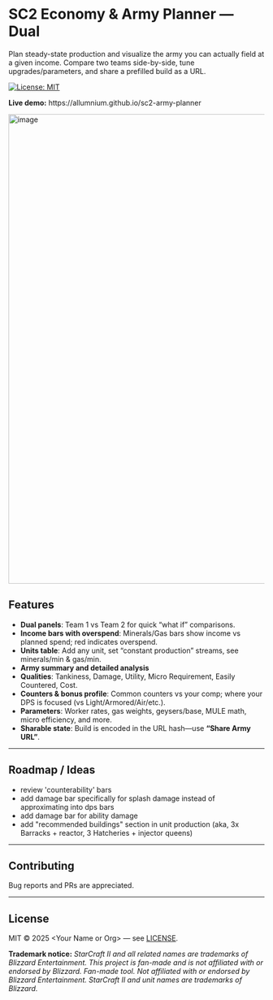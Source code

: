 # SC2 Economy & Army Planner — Dual

Plan steady-state production and visualize the army you can actually field at a given income. Compare two teams side-by-side, tune upgrades/parameters, and share a prefilled build as a URL.

[![License: MIT](https://img.shields.io/badge/License-MIT-blue.svg)](LICENSE)

**Live demo:** https\://allumnium.github.io/sc2-army-planner

<img width="1900" height="924" alt="image" src="https://github.com/user-attachments/assets/a939a13e-354c-4234-b1a9-834f1f7a1ed4" />

## Features

- **Dual panels**: Team 1 vs Team 2 for quick “what if” comparisons.
- **Income bars with overspend**: Minerals/Gas bars show income vs planned spend; red indicates overspend.
- **Units table**: Add any unit, set “constant production” streams, see minerals/min & gas/min.
- **Army summary and detailed analysis**
- **Qualities**: Tankiness, Damage, Utility, Micro Requirement, Easily Countered, Cost.
- **Counters & bonus profile**: Common counters vs your comp; where your DPS is focused (vs Light/Armored/Air/etc.).
- **Parameters**: Worker rates, gas weights, geysers/base, MULE math, micro efficiency, and more.
- **Sharable state**: Build is encoded in the URL hash—use **“Share Army URL”**.

---

## Roadmap / Ideas

- review 'counterability' bars
- add damage bar specifically for splash damage instead of approximating into dps bars
- add damage bar for ability damage
- add "recommended buildings" section in unit production (aka, 3x Barracks + reactor, 3 Hatcheries + injector queens)

---

## Contributing

Bug reports and PRs are appreciated.

---

## License

MIT © 2025 \<Your Name or Org> — see [LICENSE](LICENSE).

**Trademark notice:**
_StarCraft II and all related names are trademarks of Blizzard Entertainment. This project is fan-made and is not affiliated with or endorsed by Blizzard._
_Fan-made tool. Not affiliated with or endorsed by Blizzard Entertainment. StarCraft II and unit names are trademarks of Blizzard._
